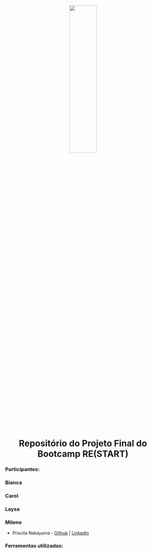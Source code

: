 <h1 align="center">
    
<p align="center">
<img src= "https://github.com/user-attachments/assets/cd02e81e-7b2c-4412-8846-611e84d1f060" " width="42%" height="35%"/>


<h1 align="center"><b>Repositório do Projeto Final do Bootcamp RE(START)</b></h1>


<p align="center"> 



<h3>Participantes:</h3>

 ### Bianca 

 ### Carol

 ### Laysa 

 ### Milene 

 + Priscila Nakayama  - [Github](https://github.com/prinakayama) | [LinkedIn](https://www.linkedin.com/in/priscila-nakayama/)

<h3>Ferramentas utilizadas:</h3>
